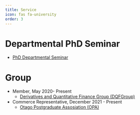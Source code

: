 ```yaml
---
title: Service
icon: fas fa-university
order: 3
---
```


# Departmental PhD Seminar
- [PhD Departmental Seminar](https://sites.google.com/view/uoworkshop/)


# Group 
- Member, May 2020- Present
  - [Derivatives and Quantitative Finance Group (DQFGroup)](https://blogs.otago.ac.nz/dqfg/)
- Commerce Representative, December 2021 - Present
  - [Otago Postgraduate Assosiation (OPA)](https://www.facebook.com/OtagoPostgraduateAssociation/)
